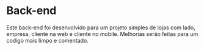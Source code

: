 # Back-end
Este back-end foi desenvolvido para um projeto simples de lojas com lado, empresa,
cliente na web e cliente no mobile.
Melhorias serão feitas para um codigo mais limpo e comentado.
